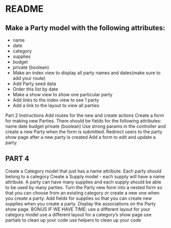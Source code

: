 # README

## Make a Party model with the following attributes:
   - name
   - date
   - category
   - supplies
   - budget
   - private (boolean)
- Make an index view to display all party names and dates(make sure to add your route)
- Add Party seed data
- Order this list by date
- Make a show view to show one particular party
- Add links to the index view to see 1 party
- Add a link to the layout to view all parties



Part 2 Instructions
Add routes for the new and create actions
Create a form for making new Parties. There should be fields for the following attributes:
name
date
budget
private (boolean)
Use strong params in the controller and create a new Party when the form is submitted.
Redirect users to the party show page after a new party is created
Add a form to edit and update a party.

## PART 4
Create a Category model that just has a name attribute. Each party should belong to a category
Create a Supply model - each supply will have a name attribute. A party can have many supplies and each supply should be able to be used by many parties.
Turn the Party new form into a nested form so that you can choose from an existing category or create a new one when you create a party.
Add fields for supplies so that you can create new supplies when you create a party.
Display the associations on the Party show page.
BONUS IF WE HAVE TIME:
use a different layout for your category model
use a different layout for a category’s show page
use partials to clean up your code
use helpers to clean up your code